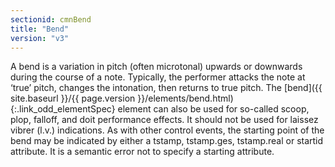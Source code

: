 ```yaml
---
sectionid: cmnBend
title: "Bend"
version: "v3"
---
```




A bend is a variation in pitch (often microtonal) upwards or downwards during the
course
of a note. Typically, the performer attacks the note at ‘true’ pitch,
changes the intonation, then returns to true pitch. The [bend]({{ site.baseurl }}/{{ page.version }}/elements/bend.html){:.link_odd_elementSpec} element
can also be used for so-called scoop, plop, falloff, and doit performance effects.
It
should <span class="hi">not</span> be used for laissez vibrer (l.v.) indications. As with
other control events, the starting point of the bend may be indicated by either a
tstamp,
tstamp.ges, tstamp.real or startid attribute. It is a semantic error not to specify
a
starting attribute.

